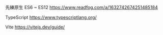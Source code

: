 
先練原生 ES6 ~ ES12
https://www.readfog.com/a/1632742674251485184

TypeScript
https://www.typescriptlang.org/

Vite
https://vitejs.dev/guide/